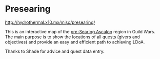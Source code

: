 # Presearing

http://hydrothermal.x10.mx/misc/presearing/

This is an interactive map of the [pre-Searing Ascalon](https://wiki.guildwars.com/wiki/Ascalon_(pre-Searing)) region in Guild Wars. The main purpose is to show the locations of all quests (givers and objectives) and provide an easy and efficient path to achieving LDoA.

Thanks to Shade for advice and quest data entry.